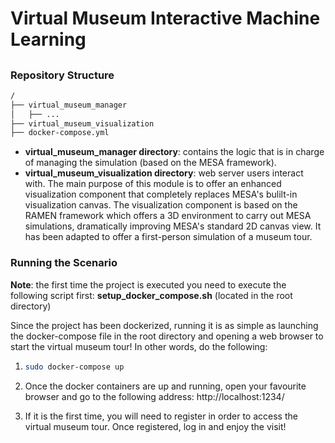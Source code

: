  

# Virtual Museum Interactive Machine Learning

## 

### Repository Structure

```bash
/
├── virtual_museum_manager
│   ├── ...
├── virtual_museum_visualization
├── docker-compose.yml
```

- **virtual_museum_manager directory**: contains the logic that is in charge of managing the simulation (based on the MESA framework).
- **virtual_museum_visualization directory**: web server users interact with. The main purpose of this module is to offer an enhanced visualization component that completely replaces MESA's bulilt-in visualization canvas. The visualization component is based on the RAMEN framework which offers a 3D environment to carry out MESA simulations, dramatically improving  MESA's  standard 2D canvas view. It has been adapted to offer a first-person simulation of a museum tour.

### Running the Scenario

**Note**: the first time the project is executed you need to execute the following script first:
**setup_docker_compose.sh** (located in the root directory)

Since the project has been dockerized, running it is as simple as launching the docker-compose file in the root directory and opening a web browser to start the virtual museum tour! In other words, do the following:

1. ```bash
   sudo docker-compose up
   ```

2. Once the docker containers are up and running, open your favourite browser and go to the following address: http://localhost:1234/

3. If it is the first time, you will need to register in order to access the virtual museum tour. Once registered, log in and enjoy the visit!
